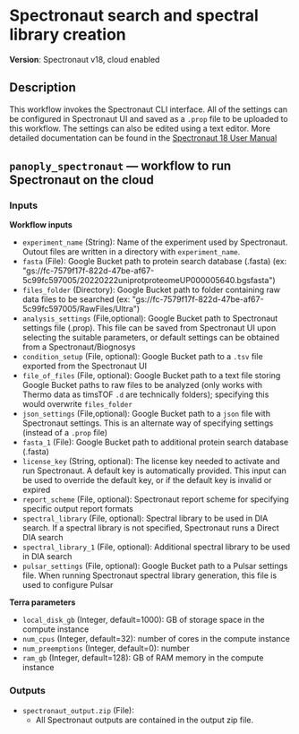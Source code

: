 # Spectronaut search and spectral library creation
**Version**: Spectronaut v18, cloud enabled

## Description
This workflow invokes the Spectronaut CLI interface. All of the settings can be configured in Spectronaut UI and saved as a `.prop` file to be uploaded to this workflow. The settings can also be edited using a text editor. More detailed documentation can be found in the [Spectronaut 18 User Manual](https://github.com/broadinstitute/PANOPLY/blob/dev/third-party-modules/panoply_spectronaut/Spectronaut18_UserManual.pdf)

## `panoply_spectronaut` — workflow to run Spectronaut on the cloud
### Inputs
**Workflow inputs**
- `experiment_name` (String): Name of the experiment used by Spectronaut. Outout files are written in a directory with `experiment_name`.
- `fasta` (File): Google Bucket path to protein search database (.fasta) (ex: "gs://fc-7579f17f-822d-47be-af67-5c99fc597005/20220222uniprotproteomeUP000005640.bgsfasta")
- `files_folder` (Directory): Google Bucket path to folder containing raw data files to be searched (ex: "gs://fc-7579f17f-822d-47be-af67-5c99fc597005/RawFiles/Ultra")
- `analysis_settings` (File,optional): Google Bucket path to Spectronaut settings file (.prop). This file can be saved from Spectronaut UI upon selecting the suitable parameters, or default settings can be obtained from a Spectronaut/Biognosys
- `condition_setup` (File, optional): Google Bucket path to a `.tsv` file exported from the Spectronaut UI
- `file_of_files` (File, optional): Google Bucket path to a text file storing Google Bucket paths to raw files to be analyzed (only works with Thermo data as timsTOF `.d` are technically folders); specifying this would overwrite `files_folder`
- `json_settings` (File,optional): Google Bucket path to a `json` file with Spectronaut settings. This is an alternate way of specifying settings (instead of a `.prop` file)
- `fasta_1` (File): Google Bucket path to additional protein search database (.fasta)
- `license_key` (String, optional): The license key needed to activate and run Spectronaut. A default key is automatically provided. This input can be used to override the default key, or if the default key is invalid or expired
- `report_scheme` (File, optional): Spectronaut report scheme for specifying specific output report formats
- `spectral_library` (File, optional): Spectral library to be used in DIA search. If a spectral library is not specified, Spectronaut runs a Direct DIA search
- `spectral_library_1` (File, optional): Additional spectral library to be used in DIA search
- `pulsar_settings` (File, optional): Google Bucket path to a Pulsar settings file. When running Spectronaut spectral library generation, this file is used to configure Pulsar 

**Terra parameters**
- `local_disk_gb` (Integer, default=1000): GB of storage space in the compute instance
- `num_cpus` (Integer, default=32): number of cores in the compute instance
- `num_preemptions` (Integer, default=0): number 
- `ram_gb` (Integer, default=128): GB of RAM memory in the compute instance

### Outputs
- `spectronaut_output.zip` (File):
    - All Spectronaut outputs are contained in the output zip file.

